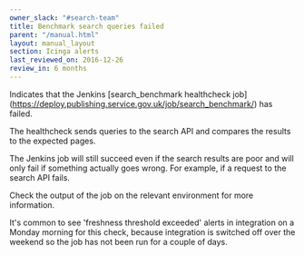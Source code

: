 ```yaml
---
owner_slack: "#search-team"
title: Benchmark search queries failed
parent: "/manual.html"
layout: manual_layout
section: Icinga alerts
last_reviewed_on: 2016-12-26
review_in: 6 months
---
```


Indicates that the Jenkins [search_benchmark healthcheck job]
(https://deploy.publishing.service.gov.uk/job/search_benchmark/) has failed.

The healthcheck sends queries to the search API and compares the results to the
expected pages.

The Jenkins job will still succeed even if the search results are poor and will
only fail if something actually goes wrong. For example, if a request to the
search API fails.

Check the output of the job on the relevant environment for more information.

It's common to see 'freshness threshold exceeded' alerts in integration on a
Monday morning for this check, because integration is switched off over the
weekend so the job has not been run for a couple of days.

